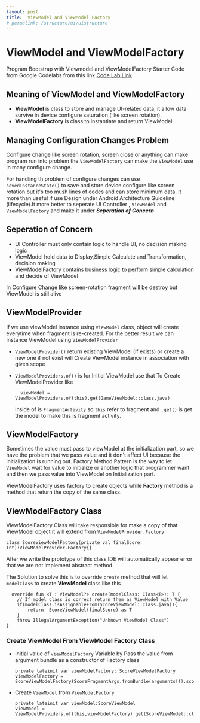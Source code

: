 ```yaml
---
layout: post
title:  ViewModel and ViewModel Factory
# permalink: /structure/ui/uistructure
---
```

# ViewModel and ViewModelFactory 

Program Bootstrap with Viewmodel and ViewModelFactory Starter Code from Google Codelabs from this link [Code Lab Link](https://codelabs.developers.google.com/codelabs/kotlin-android-training-view-model/) 

## Meaning of ViewModel and ViewModelFactory
- **ViewModel**  is class to store and manage UI-related data, it allow data survive in device configure saturation (like screen rotation).
- **ViewModelFactory** is class to instantiate and return ViewModel 

## Managing Configuration Changes Problem
Configure change like screen rotation, screen close or anything can make program run into problem the `ViewModelFactory` can make the `ViewModel` use in many configure change.

For handling th problem of configure changes can use `savedInstanceState()` to save and store device configure like screen rotation but it's too mush lines of codes and can store  minimum data. It more than useful if use Design under Android Architecture Guideline (lifecycle).It more better to seperate UI Controller , `ViewModel` and `ViewModelFactory` and make it under ***Seperation of Concern***

## Seperation of Concern
 * UI Controller must only contain logic to handle UI, no decision making logic
 * ViewModel hold data to Display,Simple Calculate and Transformation, decision making
 * ViewModelFactory contains business logic to perform simple calculation and decide of ViewModel

In Configure Change like screen-rotation fragment will be destroy but ViewModel is still alive

## ViewModelProvider
If we use viewModel instance using `ViewModel` class, object will create everytime when fragment is re-created. For the better result we can Instance ViewModel using `ViewModelProvider`
- `ViewModelProvider()` return existing ViewModel (if exists) or create a new one if not exist will Create ViewModel instance in association with given scope
- `ViewModelProviders.of()` is for Initial ViewModel use that To Create ViewModelProvider like
        
        viewModel = ViewModelProviders.of(this).get(GameViewModel::class.java)
    
    inside of is `FragmentActivity`  so `this` refer to fragment and `.get()` is get the model to make this is fragment activity.


## ViewModelFactory
Sometimes the value must pass to viewModel at the initialization part, so we have the problem that we pass value and it don't affect UI because the initialization is running out. Factory Method Pattern is the way to let `ViewModel` wait for value to initialize or another logic that programmer want and then we pass value into ViewModel on Initialization part.

ViewModelFactory uses factory to create objects while **Factory** method is a method that return the copy of the same class.

## ViewModelFactory Class
ViewModelFactory Class will take responsible for make a copy of that ViewModel object it will extend from `ViewModelProvider.Factory` 

    class ScoreViewModelFactory(private val finalScore: Int):ViewModelProvider.Factory{}

After we write the prototype of this class IDE will automatically appear error that we are not implement abstract method.

The Solution to solve this is to override `create` method that will let `modelClass` to create **ViewModel** class like this


      override fun <T : ViewModel?> create(modelClass: Class<T>): T {
        // If model class is correct return them as ViewModel with Value
        if(modelClass.isAssignableFrom(ScoreViewModel::class.java)){
            return  ScoreViewModel(finalScore) as T
        }
        throw IllegalArgumentException("Unknown ViewModel Class")
    }

### Create ViewModel From ViewModel Factory Class
- Initial value of `viewModelFactory` Variable by Pass the value from argument bundle as a constructor of Factory class

      private lateinit var viewModelFactory: ScoreViewModelFactory
      viewModelFactory = ScoreViewModelFactory(ScoreFragmentArgs.fromBundle(arguments!!).score)

- Create `ViewModel` from `ViewModelFactory`

      private lateinit var viewModel:ScoreViewModel
      viewModel = ViewModelProviders.of(this,viewModelFactory).get(ScoreViewModel::class.java)

